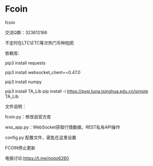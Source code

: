 # Fcoin
fcoin


交流Q群：323612166

不定时在LTC\ETC等次热门币种抱团

依赖库:

pip3 install requests

pip3 install websocket_client==0.47.0

pip3 install numpy

pip3 install TA_Lib
pip install  -i https://pypi.tuna.tsinghua.edu.cn/simple TA_Lib

文件说明：

fcoin.py：修改自官方库

wss_app.py：WebSocket获取行情数据，REST私有API操作

config.py 配置文件，密匙在这里设置






FCOIN停止更新

电报讨论:https://t.me/nogo6260
